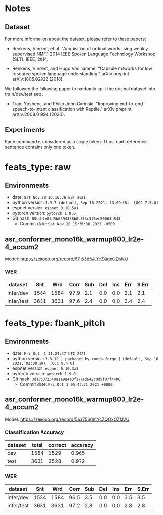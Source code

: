 <!-- Generated by scripts/utils/show_asr_result.sh -->
# Notes
## Dataset

For more information about the dataset, please refer to these papers:

- Renkens, Vincent, et al. "Acquisition of ordinal words using weakly supervised NMF." 2014 IEEE Spoken Language Technology Workshop (SLT). IEEE, 2014.

- Renkens, Vincent, and Hugo Van hamme. "Capsule networks for low resource spoken language understanding." arXiv preprint arXiv:1805.02922 (2018).

We followed the following paper to randomly split the original dataset into train/dev/test sets.

- Tian, Yusheng, and Philip John Gorinski. "Improving end-to-end speech-to-intent classification with Reptile." arXiv preprint arXiv:2008.01994 (2020).

## Experiments
Each command is considered as a single token. Thus, each reference sentence contains only one token.


# feats_type: raw
## Environments
- date: `Sat Nov 20 16:16:36 EST 2021`
- python version: `3.9.7 (default, Sep 16 2021, 13:09:58)  [GCC 7.5.0]`
- espnet version: `espnet 0.10.5a1`
- pytorch version: `pytorch 1.9.0`
- Git hash: `09ddefe8fd5b6394338b0c653c3f6ec50063a843`
  - Commit date: `Sat Nov 20 15:56:30 2021 -0500`

## asr_conformer_mono16k_warmup800_lr2e-4_accum2

Model: https://zenodo.org/record/5716386#.YcZQgxOZMVU

### WER

|dataset|Snt|Wrd|Corr|Sub|Del|Ins|Err|S.Err|
|---|---|---|---|---|---|---|---|---|
|infer/dev|1584|1584|97.9|2.1|0.0|0.0|2.1|2.1|
|infer/test|3631|3631|97.6|2.4|0.0|0.0|2.4|2.4|



# feats_type: fbank_pitch
## Environments
- date: `Fri Oct  1 11:24:37 UTC 2021`
- python version: `3.8.12 | packaged by conda-forge | (default, Sep 16 2021, 02:08:29)  [GCC 9.4.0]`
- espnet version: `espnet 0.10.3a3`
- pytorch version: `pytorch 1.9.0`
- Git hash: `3d17c072348a1a9a4a3f179ad642c0d9f07f4406`
  - Commit date: `Fri Oct 1 05:46:21 2021 +0000`

## asr_conformer_mono16k_warmup800_lr2e-4_accum2

Model: https://zenodo.org/record/5637566#.YcZQOxOZMVU

### Classification Accuracy

|dataset|total|correct|accuracy|
|---|---|---|---|
|dev|1584|1529|0.965|
|test|3631|3528|0.972|

### WER

|dataset|Snt|Wrd|Corr|Sub|Del|Ins|Err|S.Err|
|---|---|---|---|---|---|---|---|---|
|infer/dev|1584|1584|96.5|3.5|0.0|0.0|3.5|3.5|
|infer/test|3631|3631|97.2|2.8|0.0|0.0|2.8|2.8|

